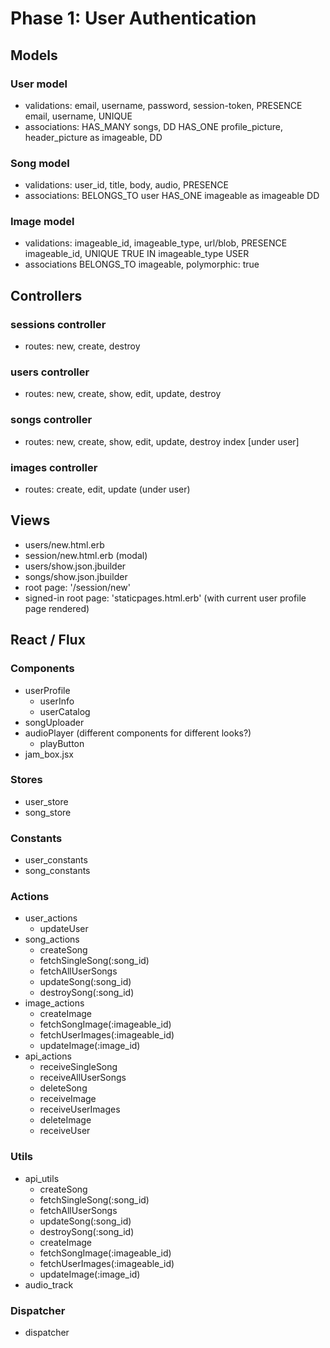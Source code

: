 # Phase 1: User Authentication

## Models

### User model
  - validations:  email, username, password, session-token, PRESENCE
                  email, username, UNIQUE
  - associations: HAS_MANY songs, DD
                  HAS_ONE profile_picture, header_picture as imageable, DD

### Song model
  - validations:  user_id, title, body, audio, PRESENCE
  - associations: BELONGS_TO user
                  HAS_ONE imageable as imageable DD

### Image model
  - validations:  imageable_id, imageable_type, url/blob, PRESENCE
                  imageable_id, UNIQUE TRUE IN imageable_type USER
  - associations  BELONGS_TO imageable, polymorphic: true


## Controllers

### sessions controller
  - routes:       new, create, destroy

### users controller
  - routes:       new, create, show, edit, update, destroy

### songs controller
  - routes:       new, create, show, edit, update, destroy
                  index [under user]

### images controller
  - routes:       create, edit, update (under user)


## Views
  - users/new.html.erb
  - session/new.html.erb (modal)
  - users/show.json.jbuilder
  - songs/show.json.jbuilder
  - root page: '/session/new'
  - signed-in root page: 'staticpages.html.erb' (with current user profile page rendered)


## React / Flux

### Components
  - userProfile
    - userInfo
    - userCatalog
  - songUploader
  - audioPlayer (different components for different looks?)
    - playButton
  - jam_box.jsx

### Stores
  - user_store
  - song_store

### Constants     
  - user_constants
  - song_constants

### Actions       
  - user_actions
    - updateUser
  - song_actions
    - createSong
    - fetchSingleSong(:song_id)
    - fetchAllUserSongs
    - updateSong(:song_id)
    - destroySong(:song_id)
  - image_actions
    - createImage
    - fetchSongImage(:imageable_id)
    - fetchUserImages(:imageable_id)
    - updateImage(:image_id)
  - api_actions
    - receiveSingleSong
    - receiveAllUserSongs
    - deleteSong
    - receiveImage
    - receiveUserImages
    - deleteImage
    - receiveUser

### Utils         
  - api_utils
    - createSong
    - fetchSingleSong(:song_id)
    - fetchAllUserSongs
    - updateSong(:song_id)
    - destroySong(:song_id)
    - createImage
    - fetchSongImage(:imageable_id)
    - fetchUserImages(:imageable_id)
    - updateImage(:image_id)
  - audio_track

### Dispatcher
  - dispatcher
